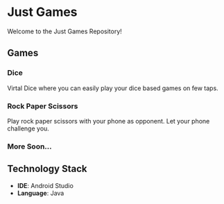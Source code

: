 # Just Games

Welcome to the Just Games Repository! 

## Games

### Dice

Virtal Dice where you can easily play your dice based games on few taps.

### Rock Paper Scissors

Play rock paper scissors with your phone as opponent. Let your phone challenge you.

### More Soon...

## Technology Stack

- **IDE**: Android Studio
- **Language**: Java

